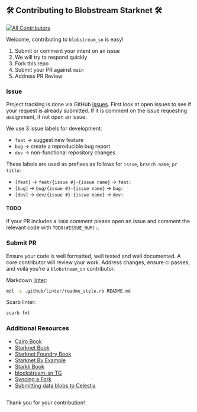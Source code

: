 ## 🛠️ Contributing to Blobstream Starknet 🛠️

<!-- ALL-CONTRIBUTORS-BADGE:START - Do not remove or modify this section -->
[![All Contributors](https://img.shields.io/badge/all_contributors-4-orange.svg?style=flat)](#contributors)
<!-- ALL-CONTRIBUTORS-BADGE:END -->

Welcome, contributing to `blobstream_sn` is easy!

1. Submit or comment your intent on an issue
1. We will try to respond quickly
1. Fork this repo
1. Submit your PR against `main`
1. Address PR Review

### Issue

Project tracking is done via GitHub [issues](https://github.com/keep-starknet-strange/blobstream-starknet/issues).
First look at open issues to see if your request is already submitted.
If it is comment on the issue requesting assignment, if not open an issue.

We use 3 issue labels for development:

- `feat` -> suggest new feature
- `bug` -> create a reproducible bug report
- `dev` -> non-functional repository changes

These labels are used as prefixes as follows for `issue`, `branch name`, `pr title`:

- `[feat]` -> `feat/{issue #}-{issue name}` -> `feat:`
- `[bug]` -> `bug/{issue #}-{issue name}` -> `bug:`
- `[dev]` -> `dev/{issue #}-{issue name}` -> `dev:`

#### TODO

If your PR includes a `TODO` comment please open an issue and comment the relevant
code with `TODO(#ISSUE_NUM):`.

### Submit PR

Ensure your code is well formatted, well tested and well documented. A core contributor
will review your work. Address changes, ensure ci passes,
and voilà you're a `blobstream_sn` contributor.

Markdown [linter](https://github.com/markdownlint/markdownlint?tab=readme-ov-file#markdown-lint-tool):

```bash
mdl -s .github/linter/readme_style.rb README.md
```

Scarb linter:

```bash
scarb fmt
```

### Additional Resources

- [Cairo Book](https://book.cairo-lang.org/)
- [Starknet Book](https://book.starknet.io/)
- [Starknet Foundry Book](https://foundry-rs.github.io/starknet-foundry/)
- [Starknet By Example](https://starknet-by-example.voyager.online/)
- [Starkli Book](https://book.starkli.rs/)
- [blockstream-sn TG](https://t.me/+N7UqCg2hxA4wNTZh)
- [Syncing a Fork](https://docs.github.com/en/pull-requests/collaborating-with-pull-requests/working-with-forks/syncing-a-fork)
- [Submitting data blobs to Celestia](https://docs.celestia.org/developers/submit-data)

##

Thank you for your contribution!
